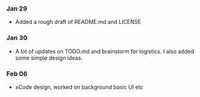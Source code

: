 ### Jan 29
- Added a rough draft of README.md and LICENSE

### Jan 30
- A lot of updates on TODO.md and brainstorm for logistics. I also added some simple design ideas.

### Feb 06
- xCode design, worked on background basic UI etc
